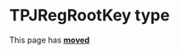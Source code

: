 # TPJRegRootKey type #

This page has [**moved**](https://lib-docs.delphidabbler.com/WdwState/5/API/TPJRegRootKey)